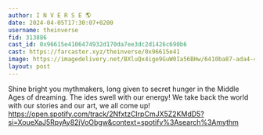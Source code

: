 ```yaml
---
author: I N V E R S E 🌎
date: 2024-04-05T17:30:07+0200
username: theinverse
fid: 313886
cast_id: 0x96615e4106474932d170da7ee3dc2d1426c690b6
cast: https://farcaster.xyz/theinverse/0x96615e41
image: https://imagedelivery.net/BXluQx4ige9GuW0Ia56BHw/6410ba87-ada4-4d29-5815-5c0dcdfe1b00/original
layout: post
---
```


Shine bright you mythmakers, long given to secret hunger in the Middle Ages of dreaming. The ides swell with our energy! We take back the world with our stories and our art, we all come up!
https://open.spotify.com/track/2NfxtzCIrpCmJX5Z2KMdD5?si=XoueXaJ5RpyAy82jVoObgw&context=spotify%3Asearch%3Amythm

<img src='https://imagedelivery.net/BXluQx4ige9GuW0Ia56BHw/6410ba87-ada4-4d29-5815-5c0dcdfe1b00/original' alt='' referrerpolicy='no-referrer'/>
